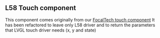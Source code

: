 ## L58 Touch component

This component comes originally from our [FocalTech touch component](https://github.com/martinberlin/FT6X36-IDF)
It has been refactored to leave only L58 driver and to return the parameters that LVGL touch driver needs (x, y and state)